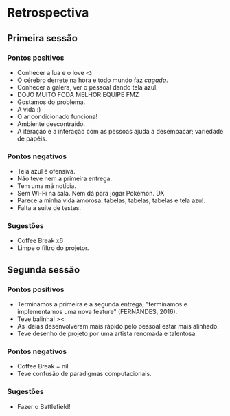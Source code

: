 Retrospectiva
=============

Primeira sessão
---------------

### Pontos positivos

- Conhecer a lua e o love `<3`
- O cérebro derrete na hora e todo mundo faz _cagada_.
- Conhecer a galera, ver o pessoal dando tela azul.
- DOJO MUITO FODA MELHOR EQUIPE FMZ
- Gostamos do problema.
- A vida :)
- O ar condicionado funciona! 
- Ambiente descontraído.
- A iteração e a interação com as pessoas ajuda a desempacar; variedade de papéis.

### Pontos negativos

- Tela azul é ofensiva.
- Não teve nem a primeira entrega.
- Tem uma má notícia.
- Sem Wi-Fi na sala. Nem dá para jogar Pokémon. DX
- Parece a minha vida amorosa: tabelas, tabelas, tabelas e tela azul.
- Falta a suite de testes.

### Sugestões

- Coffee Break x6
- Limpe o filtro do projetor.

Segunda sessão
--------------

### Pontos positivos

- Terminamos a primeira e a segunda entrega; "terminamos e implementamos uma nova feature" (FERNANDES, 2016).
- Teve balinha! ><
- As ideias desenvolveram mais rápido pelo pessoal estar mais alinhado.
- Teve desenho de projeto por uma artista renomada e talentosa.

### Pontos negativos

- Coffee Break = nil
- Teve confusão de paradigmas computacionais.

### Sugestões

- Fazer o Battlefield!
